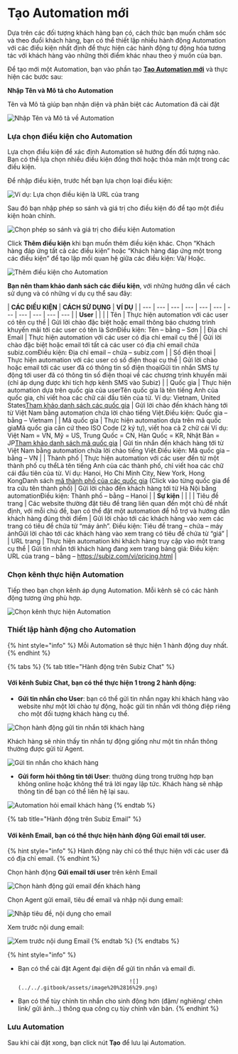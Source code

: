 # Tạo Automation mới

Dựa trên các đối tượng khách hàng bạn có, cách thức bạn muốn chăm sóc và theo đuổi khách hàng, bạn  có thể thiết lập nhiều hành động Automation với các điều kiện nhất định để thực hiện các hành động tự động hóa tương tác với khách hàng vào những thời điểm khác nhau theo ý muốn của bạn.

Để tạo mới một Automation, bạn vào phần tạo [**Tạo Automation mới**](https://app.subiz.com/settings/automation-list) và thực hiện các bước sau:

**Nhập Tên và Mô tả cho Automation**

Tên và Mô tả giúp bạn nhận diện và phân biệt các Automation đã cài đặt

![Nh&#x1EAD;p T&#xEA;n v&#xE0; M&#xF4; t&#x1EA3; v&#x1EC1; Automation](../../.gitbook/assets/tao-automation.png)

### Lựa chọn điều kiện cho Automation

Lựa chọn điều kiện để xác định Automation sẽ hướng đến đối tượng nào. Bạn có thể lựa chọn nhiều điều kiện đồng thời hoặc thỏa mãn một trong các điều kiện.

Để nhập điều kiện, trước hết bạn lựa chọn loại điều kiện:

![V&#xED; d&#x1EE5;: L&#x1EF1;a ch&#x1ECD;n &#x111;i&#x1EC1;u ki&#x1EC7;n l&#xE0; URL c&#x1EE7;a trang](../../.gitbook/assets/lua-chon-dieu-kien-automation.png)

Sau đó bạn nhập phép so sánh và giá trị cho điều kiện đó để tạo một điều kiện hoàn chỉnh.

![Ch&#x1ECD;n ph&#xE9;p so s&#xE1;nh v&#xE0; gi&#xE1; tr&#x1ECB; cho &#x111;i&#x1EC1;u ki&#x1EC7;n Automation](../../.gitbook/assets/phep-so-sanh-automation.png)

Click **Thêm điều kiện** khi bạn muốn thêm điều kiện khác. Chọn “Khách hàng đáp ứng tất cả các điều kiện” hoặc “Khách hàng đáp ứng một trong các điều kiện” để tạo lập mối quan hệ giữa các điều kiện: Và/ Hoặc.

![Th&#xEA;m &#x111;i&#x1EC1;u ki&#x1EC7;n cho Automation](../../.gitbook/assets/them-dieu-kien-auto.png)

**Bạn nên tham khảo danh sách các điều kiện**, với những hướng dẫn về cách sử dụng và có những ví dụ cụ thể sau đây:

| **CÁC ĐIỀU KIỆN** | **CÁCH SỬ DỤNG** | **VÍ DỤ** |
| --- | --- | --- | --- | --- | --- | --- | --- | --- | --- | --- |
| **User** |  |  |
| Tên | Thực hiện automation với các user có tên cụ thể | Gửi lời chào đặc biệt hoặc email thông báo chương trình khuyến mãi tới các user có tên là SơnĐiều kiện: Tên – bằng – Sơn |
| Địa chỉ Email | Thực hiện automation với các user có địa chỉ email cụ thể | Gửi lời chào đặc biệt hoặc email tới tất cả các user có địa chỉ email chứa subiz.comĐiều kiện: Địa chỉ email – chứa – subiz.com |
| Số điện thoại | Thực hiện automation với các user có số điện thoại cụ thể | Gửi lời chào hoặc email tới các user đã có thông tin số điện thoạiGửi tin nhắn SMS tự động tới user đã có thông tin số điện thoại về các chương trình khuyến mãi \(chỉ áp dụng được khi tích hợp kênh SMS vào Subiz\) |
| Quốc gia | Thực hiện automation dựa trên quốc gia của userTên quốc gia là tên tiếng Anh của quốc gia, chỉ viết hoa các chữ cái đầu tiên của từ. Ví dụ: Vietnam, United States[Tham khảo danh sách các quốc gia](https://countrycode.org/) | Gửi lời chào đến khách hàng tới từ Việt Nam bằng automation chứa lời chào tiếng Việt.Điều kiện: Quốc gia – bằng – Vietnam |
| Mã quốc gia | Thực hiện automation dựa trên mã quốc giaMã quốc gia căn cứ theo ISO Code \(2 ký tự\), viết hoa cả 2 chữ cái Ví dụ: Việt Nam = VN, Mỹ = US, Trung Quốc = CN, Hàn Quốc = KR, Nhật Bản = JP[Tham khảo danh sách mã quốc gia](https://en.wikipedia.org/wiki/ISO_3166-2) | Gửi tin nhắn đến khách hàng tới từ Việt Nam bằng automation chứa lời chào tiếng Việt.Điều kiện: Mã quốc gia – bằng – VN |
| Thành phố | Thực hiện automation với các user đến từ một thành phố cụ thểLà tên tiếng Anh của các thành phố, chỉ viết hoa các chữ cái đầu tiên của từ. Ví dụ: Hanoi, Ho Chi Minh City, New York, Hong KongDanh sách [mã thành phố của các quốc gia](https://countrycode.org/) \(Click vào từng quốc gia để tra cứu tên thành phố\) | Gửi lời chào đến khách hàng tới từ Hà Nội bằng automationĐiều kiện: Thành phố – bằng – Hanoi |
| **Sự kiện** |  |  |
| Tiêu đề trang | Các website thường đặt tiêu đề trang liên quan đến một chủ đề nhất định, với mỗi chủ đề, bạn có thể đặt một automation để hỗ trợ và hướng dẫn khách hàng đúng thời điểm | Gửi lời chào tới các khách hàng vào xem các trang có tiêu đề chứa từ “máy ảnh”. Điều kiện: Tiêu đề trang – chứa – máy ảnhGửi lời chào tới các khách hàng vào xem trang có tiêu đề chứa từ “giá” |
| URL trang | Thực hiện automation khi khách hàng truy cập vào một trang cụ thể | Gửi tin nhắn tới khách hàng đang xem trang bảng giá: Điều kiện: URL của trang – bằng – https://subiz.com/vi/pricing.html |

### C**họn kênh thực hiện Automation**

Tiếp theo bạn chọn kênh áp dụng Automation. Mỗi kênh sẽ có các hành động tương ứng phù hợp.

![Ch&#x1ECD;n k&#xEA;nh th&#x1EF1;c hi&#x1EC7;n Automation](../../.gitbook/assets/chon-kenh-automation.png)

### **Thiết lập hành động cho Automation**

{% hint style="info" %}
Mỗi Automation sẽ thực hiện 1 hành động duy nhất.
{% endhint %}

{% tabs %}
{% tab title="Hành động trên Subiz Chat" %}
#### Với kênh Subiz Chat, bạn có thể thực hiện 1 trong 2 hành động:

* **Gửi tin nhắn cho User**: bạn có thể gửi tin nhắn ngay khi khách hàng vào website như một lời chào tự động, hoặc gửi tin nhắn với thông điệp riêng cho một đối tượng khách hàng cụ thể.

![Ch&#x1ECD;n h&#xE0;nh &#x111;&#x1ED9;ng g&#x1EED;i tin nh&#x1EAF;n t&#x1EDB;i kh&#xE1;ch h&#xE0;ng](../../.gitbook/assets/chon-kenh-hanh-dong-automation.png)

Khách hàng sẽ nhìn thấy tin nhắn tự động giống như một tin nhắn thông thường được gửi từ Agent.

![G&#x1EED;i tin nh&#x1EAF;n cho kh&#xE1;ch h&#xE0;ng](../../.gitbook/assets/chon-kenh-automation1.png)

* **Gửi form hỏi thông tin tới User**: thường dùng trong trường hợp bạn không online hoặc không thể trả lời ngay lập tức. Khách hàng sẽ nhập thông tin để bạn có thể liên hệ lại sau.

![Automation h&#x1ECF;i email kh&#xE1;ch h&#xE0;ng](../../.gitbook/assets/automation-email%20%281%29.png)
{% endtab %}

{% tab title="Hành động trên Subiz Email" %}
#### Với kênh Email, bạn có thể thực hiện hành động **Gửi email tới user**. 

{% hint style="info" %}
Hành động này chỉ có thể thực hiện với các user đã có địa chỉ email.
{% endhint %}

Chọn hành động **Gửi email tới user** trên kênh Email

![Ch&#x1ECD;n h&#xE0;nh &#x111;&#x1ED9;ng g&#x1EED;i email &#x111;&#x1EBF;n kh&#xE1;ch h&#xE0;ng](../../.gitbook/assets/automation-hd-email.png)

Chọn Agent gửi email, tiêu đề email và nhập nội dung email:

![Nh&#x1EAD;p ti&#xEA;u &#x111;&#x1EC1;, n&#x1ED9;i d&#x1EE5;ng cho email](../../.gitbook/assets/gui-email-den-khach-hang.png)

Xem trước nội dung email:

![Xem tr&#x1B0;&#x1EDB;c n&#x1ED9;i dung Email](../../.gitbook/assets/preview-email.png)
{% endtab %}
{% endtabs %}

{% hint style="info" %}
* Bạn có thể cài đặt Agent đại diện để gửi tin nhắn và email đi.

                                         ![](../../.gitbook/assets/image%20%2816%29.png)

* Bạn có thể tùy chỉnh tin nhắn cho sinh động hơn \(đậm/ nghiêng/ chèn link/ gửi ảnh…\) thông qua công cụ tùy chỉnh văn bản.
{% endhint %}

### **Lưu Automation**

Sau khi cài đặt xong, bạn click nút **Tạo** để lưu lại Automation.

